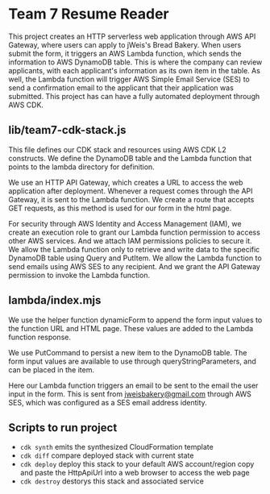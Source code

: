 # Team 7 Resume Reader

This project creates an HTTP serverless web application through AWS API Gateway, where users can apply to jWeis's Bread Bakery. When users submit the form, it triggers an AWS Lambda function, which sends the information to AWS DynamoDB table. This is where the company can review applicants, with each applicant's information as its own item in the table. As well, the Lambda function will trigger AWS Simple Email Service (SES) to send a confirmation email to the applicant that their application was submitted. This project has can have a fully automated deployment through AWS CDK.

## lib/team7-cdk-stack.js

This file defines our CDK stack and resources using AWS CDK L2 constructs. We define the DynamoDB table and the Lambda function that points to the lambda directory for definition.

We use an HTTP API Gateway, which creates a URL to access the web application after deployment. Whenever a request comes through the API Gateway, it is sent to the Lambda function. We create a route that accepts GET requests, as this method is used for our form in the html page. 

For security through AWS Identity and Access Management (IAM), we create an execution role to grant our Lambda function permission to access other AWS services. And we attach IAM permissions policies to secure it. We allow the Lambda function only to retrieve and write data to the specific DynamoDB table using Query and PutItem. We allow the Lambda function to send emails using AWS SES to any recipient. And we grant the API Gateway permission to invoke the Lambda function.

## lambda/index.mjs

We use the helper function dynamicForm to append the form input values to the function URL and HTML page. These values are added to the Lambda function response.

We use PutCommand to persist a new item to the DynamoDB table. The form input values are available to use through queryStringParameters, and can be placed in the item.

Here our Lambda function triggers an email to be sent to the email the user input in the form. This is sent from jweisbakery@gmail.com through AWS SES, which was configured as a SES email address identity.

## Scripts to run project

* `cdk synth`        emits the synthesized CloudFormation template
* `cdk diff`         compare deployed stack with current state
* `cdk deploy`       deploy this stack to your default AWS account/region
                     copy and paste the HttpApiUrl into a web browser to access the web page
* `cdk destroy`      destorys this stack and associated service